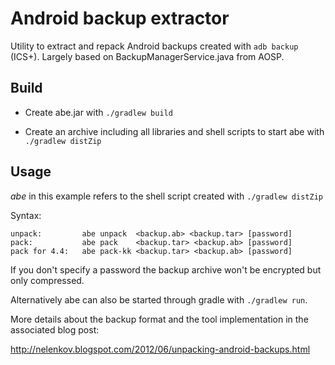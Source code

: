 Android backup extractor
========================

Utility to extract and repack Android backups created with ```adb backup``` (ICS+).
Largely based on BackupManagerService.java from AOSP.

Build
-----

 - Create abe.jar with ```./gradlew build```

 - Create an archive including all libraries and shell scripts to start abe with ```./gradlew distZip```

Usage
-----

_abe_ in this example refers to the shell script created with ```./gradlew distZip```

Syntax:

	unpack:	        abe unpack  <backup.ab> <backup.tar> [password]
	pack:	        abe pack    <backup.tar> <backup.ab> [password]
	pack for 4.4:	abe pack-kk <backup.tar> <backup.ab> [password]

If you don't specify a password the backup archive won't be encrypted but
only compressed.

Alternatively abe can also be started through gradle with ```./gradlew run```.

More details about the backup format and the tool implementation in the 
associated blog post: 

http://nelenkov.blogspot.com/2012/06/unpacking-android-backups.html


